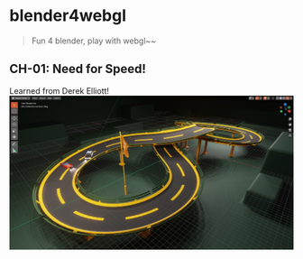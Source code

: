 # blender4webgl
> Fun 4 blender, play with webgl~~

## CH-01: Need for Speed! 
Learned from Derek Elliott!
![IMG](https://raw.githubusercontent.com/guoweish/blender4webgl/main/ch-01/screenshots/4.jpg)
